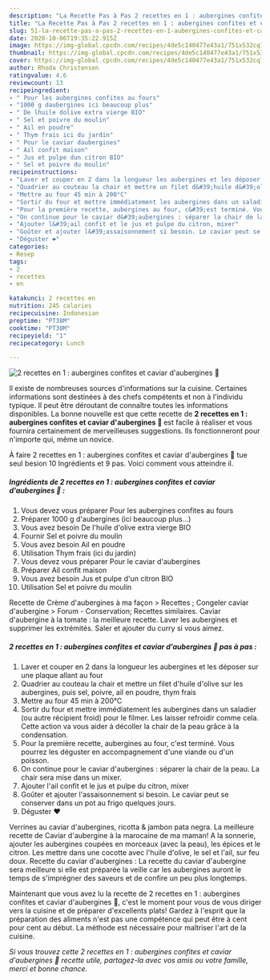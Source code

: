 ```yaml
---
description: "La Recette Pas à Pas 2 recettes en 1 : aubergines confites et caviar d&amp;#39;aubergines 🍆"
title: "La Recette Pas à Pas 2 recettes en 1 : aubergines confites et caviar d&amp;#39;aubergines 🍆"
slug: 51-la-recette-pas-a-pas-2-recettes-en-1-aubergines-confites-et-caviar-d-and-39-aubergines
date: 2020-10-06T19:35:22.915Z
image: https://img-global.cpcdn.com/recipes/4de5c140477e43a1/751x532cq70/2-recettes-en-1-aubergines-confites-et-caviar-daubergines-🍆-photo-principale-de-la-recette.jpg
thumbnail: https://img-global.cpcdn.com/recipes/4de5c140477e43a1/751x532cq70/2-recettes-en-1-aubergines-confites-et-caviar-daubergines-🍆-photo-principale-de-la-recette.jpg
cover: https://img-global.cpcdn.com/recipes/4de5c140477e43a1/751x532cq70/2-recettes-en-1-aubergines-confites-et-caviar-daubergines-🍆-photo-principale-de-la-recette.jpg
author: Rhoda Christensen
ratingvalue: 4.6
reviewcount: 13
recipeingredient:
- " Pour les aubergines confites au fours"
- "1000 g daubergines ici beaucoup plus"
- " De lhuile dolive extra vierge BIO"
- " Sel et poivre du moulin"
- " Ail en poudre"
- " Thym frais ici du jardin"
- " Pour le caviar daubergines"
- " Ail confit maison"
- " Jus et pulpe dun citron BIO"
- " Sel et poivre du moulin"
recipeinstructions:
- "Laver et couper en 2 dans la longueur les aubergines et les déposer sur une plaque allant au four"
- "Quadrier au couteau la chair et mettre un filet d&#39;huile d&#39;olive sur les aubergines, puis sel, poivre, ail en poudre, thym frais"
- "Mettre au four 45 min à 200°C"
- "Sortir du four et mettre immédiatement les aubergines dans un saladier (ou autre récipient froid) pour le filmer. Les laisser refroidir comme cela. Cette action va vous aider à décoller la chair de la peau grâce à la condensation."
- "Pour la première recette, aubergines au four, c&#39;est terminé. Vous pourrez les déguster en accompagnement d&#39;une viande ou d&#39;un poisson."
- "On continue pour le caviar d&#39;aubergines : séparer la chair de la peau. La chair sera mise dans un mixer."
- "Ajouter l&#39;ail confit et le jus et pulpe du citron, mixer"
- "Goûter et ajouter l&#39;assaisonnement si besoin. Le caviar peut se conserver dans un pot au frigo quelques jours."
- "Déguster ❤️"
categories:
- Resep
tags:
- 2
- recettes
- en

katakunci: 2 recettes en 
nutrition: 245 calories
recipecuisine: Indonesian
preptime: "PT38M"
cooktime: "PT30M"
recipeyield: "1"
recipecategory: Lunch

---
```



![2 recettes en 1 : aubergines confites et caviar d&#39;aubergines 🍆](https://img-global.cpcdn.com/recipes/4de5c140477e43a1/751x532cq70/2-recettes-en-1-aubergines-confites-et-caviar-daubergines-🍆-photo-principale-de-la-recette.jpg)

Il existe de nombreuses sources d'informations sur la cuisine. Certaines informations sont destinées à des chefs compétents et non à l'individu typique. Il peut être déroutant de connaître toutes les informations disponibles. La bonne nouvelle est que cette recette de <strong> 2 recettes en 1 : aubergines confites et caviar d&#39;aubergines 🍆 </strong> est facile à réaliser et vous fournira certainement de merveilleuses suggestions. Ils fonctionneront pour n'importe qui, même un novice.

<!--inarticleads1-->

À faire 2 recettes en 1 : aubergines confites et caviar d&#39;aubergines 🍆 tue seul besion 10 Ingrédients et 9 pas. Voici comment vous atteindre il.

##### Ingrédients de 2 recettes en 1 : aubergines confites et caviar d&#39;aubergines 🍆 :

1. Vous devez vous préparer  Pour les aubergines confites au fours
1. Préparer 1000 g d&#39;aubergines (ici beaucoup plus...)
1. Vous avez besoin  De l&#39;huile d&#39;olive extra vierge BIO
1. Fournir  Sel et poivre du moulin
1. Vous avez besoin  Ail en poudre
1. Utilisation  Thym frais (ici du jardin)
1. Vous devez vous préparer  Pour le caviar d&#39;aubergines
1. Préparer  Ail confit maison
1. Vous avez besoin  Jus et pulpe d&#39;un citron BIO
1. Utilisation  Sel et poivre du moulin


Recette de Crème d&#39;aubergines à ma façon &gt; Recettes ; Congeler caviar d&#39;aubergine &gt; Forum - Conservation; Recettes similaires. Caviar d&#39;aubergine à la tomate : la meilleure recette. Laver les aubergines et supprimer les extrémités. Saler et ajouter du curry si vous aimez. 

<!--inarticleads2-->

##### 2 recettes en 1 : aubergines confites et caviar d&#39;aubergines 🍆 pas à pas :

1. Laver et couper en 2 dans la longueur les aubergines et les déposer sur une plaque allant au four
1. Quadrier au couteau la chair et mettre un filet d&#39;huile d&#39;olive sur les aubergines, puis sel, poivre, ail en poudre, thym frais
1. Mettre au four 45 min à 200°C
1. Sortir du four et mettre immédiatement les aubergines dans un saladier (ou autre récipient froid) pour le filmer. Les laisser refroidir comme cela. Cette action va vous aider à décoller la chair de la peau grâce à la condensation.
1. Pour la première recette, aubergines au four, c&#39;est terminé. Vous pourrez les déguster en accompagnement d&#39;une viande ou d&#39;un poisson.
1. On continue pour le caviar d&#39;aubergines : séparer la chair de la peau. La chair sera mise dans un mixer.
1. Ajouter l&#39;ail confit et le jus et pulpe du citron, mixer
1. Goûter et ajouter l&#39;assaisonnement si besoin. Le caviar peut se conserver dans un pot au frigo quelques jours.
1. Déguster ❤️


Verrines au caviar d&#39;aubergines, ricotta &amp; jambon pata negra. La meilleure recette de Caviar d&#39;aubergine à la marocaine de ma maman! A la sonnerie, ajouter les aubergines coupées en morceaux (avec la peau), les épices et le citron. Les mettre dans une cocotte avec l&#39;huile d&#39;olive, le sel et l&#39;ail, sur feu doux. Recette du caviar d&#39;aubergines : La recette du caviar d&#39;aubergine sera meilleure si elle est préparée la veille car les aubergines auront le temps de s&#39;imprégner des saveurs et de confire un peu plus longtemps. 

<!--inarticleads1-->

<p>
Maintenant que vous avez lu la recette de 2 recettes en 1 : aubergines confites et caviar d&#39;aubergines 🍆, c'est le moment pour vous de vous diriger vers la cuisine et de préparer d'excellents plats! Gardez à l'esprit que la préparation des aliments n'est pas une compétence qui peut être à cent pour cent au début. La méthode est nécessaire pour maîtriser l'art de la cuisine.
</p>

<p>
<i>Si vous trouvez cette 2 recettes en 1 : aubergines confites et caviar d&#39;aubergines 🍆 recette utile, partagez-la avec vos amis ou votre famille, merci et bonne chance.</i>
</p>
